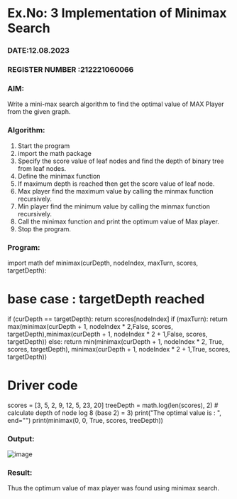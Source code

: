 # Ex.No: 3  Implementation of Minimax Search
### DATE:12.08.2023                                                                             
### REGISTER NUMBER :212221060066 
### AIM: 
Write a mini-max search algorithm to find the optimal value of MAX Player from the given graph.
### Algorithm:
1. Start the program
2. import the math package
3. Specify the score value of leaf nodes and find the depth of binary tree from leaf nodes.
4. Define the minimax function
5. If maximum depth is reached then get the score value of leaf node.
6. Max player find the maximum value by calling the minmax function recursively.
7. Min player find the minimum value by calling the minmax function recursively.
8. Call the minimax function  and print the optimum value of Max player.
9. Stop the program. 

### Program:
import math
def minimax(curDepth, nodeIndex, maxTurn, scores, targetDepth):
 # base case : targetDepth reached
 if (curDepth == targetDepth):
 return scores[nodeIndex]
 if (maxTurn):
 return max(minimax(curDepth + 1, nodeIndex * 2,False, scores, 
targetDepth),minimax(curDepth + 1, nodeIndex * 2 + 1,False, scores, targetDepth))
 else:
 return min(minimax(curDepth + 1, nodeIndex * 2, True, scores, targetDepth),
 minimax(curDepth + 1, nodeIndex * 2 + 1,True, scores, targetDepth))
 # Driver code
 scores = [3, 5, 2, 9, 12, 5, 23, 20]
 treeDepth = math.log(len(scores), 2) # calculate depth of node log 8 (base 2) = 3)
 print("The optimal value is : ", end="")
 print(minimax(0, 0, True, scores, treeDepth))











### Output:
![image](https://github.com/Gopika-5/AI_Lab_2023-24/assets/147976522/12fb349d-16af-49ca-add3-9a0e5a289b82)




### Result:
Thus the optimum value of max player was found using minimax search.
